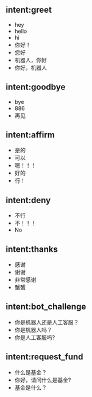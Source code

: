 ## intent:greet
- hey
- hello
- hi
- 你好！
- 您好
- 机器人，你好
- 你好，机器人

## intent:goodbye
- bye
- 886
- 再见

## intent:affirm
- 是的
- 可以
- 嗯！！！
- 好的
- 行！

## intent:deny
- 不行
- 不！！！
- No


## intent:thanks
- 感谢
- 谢谢
- 非常感谢
- 蟹蟹

## intent:bot_challenge
- 你是机器人还是人工客服？
- 你是机器人吗？
- 你是人工客服吗?

## intent:request_fund
- 什么是基金？
- 你好，请问什么是基金?
- 基金是什么？

